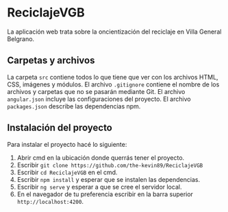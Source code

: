# ReciclajeVGB

La aplicación web trata sobre la oncientización del reciclaje en Villa General Belgrano.

## Carpetas y archivos

La carpeta `src` contiene todos lo que tiene que ver con los archivos HTML, CSS, imágenes y módulos.
El archivo `.gitignore` contiene el nombre de los archivos y carpetas que no se pasarán mediante Git.
El archivo `angular.json` incluye las configuraciones del proyecto.
El archivo `packages.json` describe las dependencias npm.

## Instalación del proyecto

Para instalar el proyecto hacé lo siguiente:
1. Abrir cmd en la ubicación donde querrás tener el proyecto.
2. Escribir `git clone https://github.com/the-kevin89/ReciclajeVGB`
3. Escribir `cd ReciclajeVGB` en el cmd.
4. Escribir `npm install` y esperar que se instalen las dependencias.
5. Escribir `ng serve` y esperar a que se cree el servidor local.
6. En el navegador de tu preferencia escribir en la barra superior `http://localhost:4200`.
